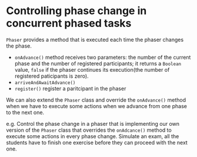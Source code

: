# Controlling phase change in concurrent phased tasks

`Phaser` provides a method that is executed each time the phaser changes the phase.

* `onAdvance()` method receives two parameters: the number of the current phase and the number of registered participants; it returns a `Boolean` value, `false` if the phaser continues its execution(the number of registered paticipants is zero).
* `arriveAndAwaitAdvance()` 
* `register()` register a paritcipant in the phaser

We can also extend the `Phaser` class and override the `onAdvance()` method when we have to execute some actions when we advance from one phase to the next one.

e.g. 
Control the phase change in a phaser that is implementing our own version of the `Phaser` class that overrides the `onAdcance()` method to execute some actions in every phase change.
Simulate an exam, all the students have to finish one exercise before they can proceed with the next one.
